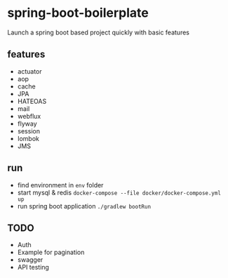 # spring-boot-boilerplate

Launch a spring boot based project quickly with basic features 

## features

- actuator
- aop
- cache
- JPA
- HATEOAS
- mail
- webflux
- flyway
- session
- lombok
- JMS

## run 

- find environment in `env` folder
- start mysql & redis `docker-compose --file docker/docker-compose.yml up`
- run spring boot application `./gradlew bootRun`

## TODO 

- Auth
- Example for pagination
- swagger 
- API testing

